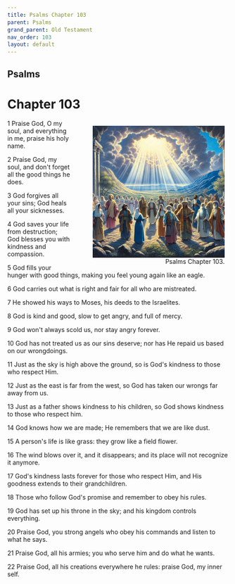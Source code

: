 ```yaml
---
title: Psalms Chapter 103
parent: Psalms
grand_parent: Old Testament
nav_order: 103
layout: default
---
```


## Psalms

# Chapter 103

<figure style="float: right; margin-right: 10px;">
    <img src="/assets/Image/Psalms/500/103.jpg" alt="Psalms Chapter 103" style="width: 300px; height: 300px; float: right;padding-left: 10px;"/>
    <figcaption style="clear: both;text-align: right;">Psalms Chapter 103.</figcaption>
</figure>
1 Praise God, O my soul, and everything in me, praise his holy name.

2 Praise God, my soul, and don't forget all the good things he does.

3 God forgives all your sins; God heals all your sicknesses.

4 God saves your life from destruction; God blesses you with kindness and compassion.

5 God fills your hunger with good things, making you feel young again like an eagle.

6 God carries out what is right and fair for all who are mistreated.

7 He showed his ways to Moses, his deeds to the Israelites.

8 God is kind and good, slow to get angry, and full of mercy.

9 God won't always scold us, nor stay angry forever.

10 God has not treated us as our sins deserve; nor has He repaid us based on our wrongdoings.

11 Just as the sky is high above the ground, so is God's kindness to those who respect Him.

12 Just as the east is far from the west, so God has taken our wrongs far away from us.

13 Just as a father shows kindness to his children, so God shows kindness to those who respect him.

14 God knows how we are made; He remembers that we are like dust.

15 A person's life is like grass: they grow like a field flower.

16 The wind blows over it, and it disappears; and its place will not recognize it anymore.

17 God's kindness lasts forever for those who respect Him, and His goodness extends to their grandchildren.

18 Those who follow God's promise and remember to obey his rules.

19 God has set up his throne in the sky; and his kingdom controls everything.

20 Praise God, you strong angels who obey his commands and listen to what he says.

21 Praise God, all his armies; you who serve him and do what he wants.

22 Praise God, all his creations everywhere he rules: praise God, my inner self.


